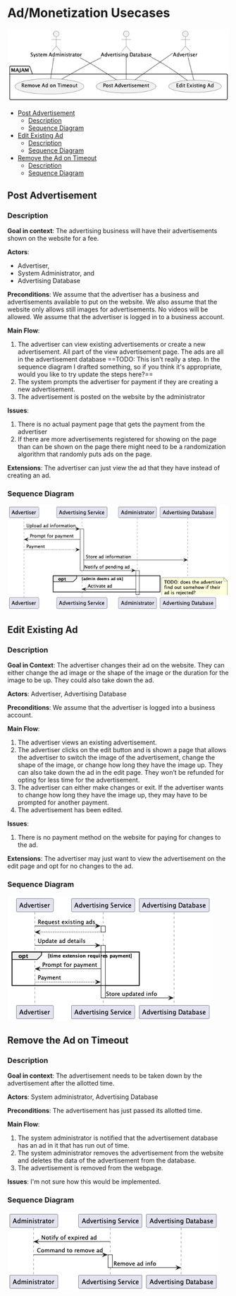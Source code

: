 
Ad/Monetization Usecases
========================

![Ads/Monetization Usecase Diagram](diagrams/adsmonetization.png)

<!-- TOC -->
  * [Post Advertisement](#post-advertisement)
    * [Description](#description)
    * [Sequence Diagram](#sequence-diagram)
  * [Edit Existing Ad](#edit-existing-ad)
    * [Description](#description-1)
    * [Sequence Diagram](#sequence-diagram-1)
  * [Remove the Ad on Timeout](#remove-the-ad-on-timeout)
    * [Description](#description-2)
    * [Sequence Diagram](#sequence-diagram-2)
<!-- TOC -->

## Post Advertisement

### Description

**Goal in context**: The advertising business will have their advertisements shown on the website for a fee.

**Actors**:

- Advertiser,
- System Administrator, and
- Advertising Database

**Preconditions**: We assume that the advertiser has a business and
advertisements available to put on the website. We also assume that the
website only allows still images for advertisements. No videos will be
allowed. We assume that the advertiser is logged in to a business
account.

**Main Flow**:

1. The advertiser can view existing advertisements or create a new
   advertisement. All part of the view advertisement page. The ads are all
   in the advertisement database ==TODO: This isn't really a step. In the
   sequence diagram I drafted something, so if you think it's appropriate, 
   would you like to try update the steps here?==
2. The system prompts the advertiser for payment if they are creating a
   new advertisement.
3. The advertisement is posted on the website by the administrator

**Issues**:

1. There is no actual payment page that gets the payment from the advertiser
2. If there are more advertisements registered for showing on the page than
   can be shown on the page there might need to be a randomization
   algorithm that randomly puts ads on the page.

**Extensions**:
The advertiser can just view the ad that they have instead of creating an
ad.

### Sequence Diagram

![Sequence Diagram](diagrams/sequence_diagrams/postad.png)

## Edit Existing Ad

### Description

**Goal in Context**: The advertiser changes their ad on the website.
They can either change the ad image or the shape of the image or the
duration for the image to be up. They could also take down the ad.

**Actors**: Advertiser, Advertising Database

**Preconditions**: We assume that the advertiser is logged into a business
account.

**Main Flow**:

1. The advertiser views an existing
   advertisement.
2. The advertiser clicks on the edit button
   and is shown a page that allows the advertiser to
   switch the image of the advertisement, change
   the shape of the image, or change how long they
   have the image up. They can also take down the
   ad in the edit page. They won’t be refunded for
   opting for less time for the advertisement.
3. The advertiser can either make changes
   or exit. If the advertiser wants to change how
   long they have the image up, they may have to be
   prompted for another payment.
4. The advertisement has been edited.

**Issues**:
1. There is no payment method on the
   website for paying for changes to the ad.

**Extensions**: The advertiser may just want to view the
advertisement on the edit page and opt for no
changes to the ad.

### Sequence Diagram

![Sequence Diagram](diagrams/sequence_diagrams/editad.png)

## Remove the Ad on Timeout

### Description

**Goal in context**: The advertisement needs to be taken down by the
advertisement after the allotted time.

**Actors**: System administrator, Advertising Database

**Preconditions**: The advertisement has just passed its allotted time.

**Main Flow**:
1. The system administrator is notified that the
   advertisement database has an ad in it that has
   run out of time.
2. The system administrator removes the
   advertisement from the website and deletes the
   data of the advertisement from the database.
3. The advertisement is removed from the
   webpage.

**Issues**:
I'm not sure how this would be implemented.

### Sequence Diagram

![Sequence Diagram](diagrams/sequence_diagrams/timeout.png)
